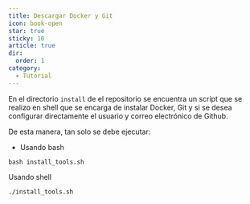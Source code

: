 ```yaml
---
title: Descargar Docker y Git
icon: book-open
star: true
sticky: 10
article: true
dir:
  order: 1
category:
  - Tutorial
---
```


En el directorio `install` de el repositorio se encuentra un script que se realizo en shell que se encarga de instalar Docker, Git y si se desea configurar directamente el usuario y correo electrónico de Github.

De esta manera, tan solo se debe ejecutar:

* Usando bash
```
bash install_tools.sh
```

Usando shell

```
./install_tools.sh
```

